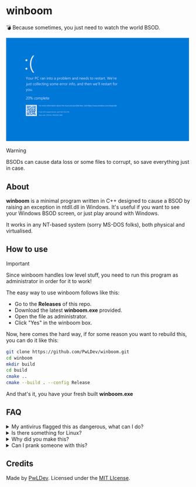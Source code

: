 # winboom
💣 Because sometimes, you just need to watch the world BSOD.

<img src=".github/bsod.png" width="500"><br>

> [!WARNING]
> BSODs can cause data loss or some files to corrupt, so save everything just in case.

## About
**winboom** is a minimal program written in C++ designed to cause a BSOD by raising an exception in ntdll.dll in Windows.
It's useful if you want to see your Windows BSOD screen, or just play around with Windows.

It works in any NT-based system (sorry MS-DOS folks), both physical and virtualised.

## How to use
> [!IMPORTANT]
> Since winboom handles low level stuff, you need to run this program as administrator in order for it to work!

The easy way to use winboom follows like this:
- Go to the **Releases** of this repo.
- Download the latest **winboom.exe** provided.
- Open the file as administrator.
- Click "Yes" in the winboom box.

Now, here comes the hard way, if for some reason you want to rebuild this, you can do it like this:

```sh
git clone https://github.com/PwLDev/winboom.git
cd winboom
mkdir build
cd build
cmake ..
cmake --build . --config Release
```
And that's it, you have your fresh built **winboom.exe** 

## FAQ
<details>
<summary>My antivirus flagged this as dangerous, what can I do?</summary>

It's totally normal because antiviruses are designed to avoid these stuff to happen, but you can temporarily disable it if you really want to run winboom.exe.
</details>

<details>
<summary>Is there something for Linux?</summary>

Try running this command: `:(){ :|:& };:`
</details>

<details>
<summary>Why did you make this?</summary>

I was heavily bored at my home and with nothing to do, so I remembered that once, a long time ago, I wrote a russian roulette code in Python to BSOD Windows, so I reused that code and translated it to C++.
</details>

<details>
<summary>Can I prank someone with this?</summary>

Sure, but I'm not responsible for any damage caused to physical devices. Proceed with caution!
</details>


## Credits
Made by [PwLDev](https://github.com/PwLDev).
Licensed under the [MIT LIcense](LICENSE).